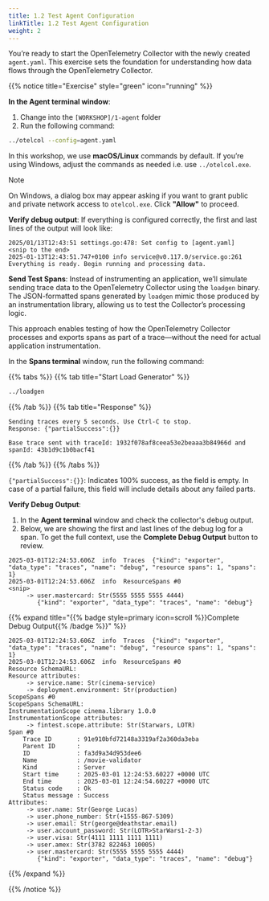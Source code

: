 ```yaml
---
title: 1.2 Test Agent Configuration
linkTitle: 1.2 Test Agent Configuration
weight: 2
---
```


You’re ready to start the OpenTelemetry Collector with the newly created `agent.yaml`. This exercise sets the foundation for understanding how data flows through the OpenTelemetry Collector.

{{% notice title="Exercise" style="green" icon="running" %}}

**In the Agent terminal window**:

1. Change into the `[WORKSHOP]/1-agent` folder
2. Run the following command:

```sh { title="Start Collector" }
../otelcol --config=agent.yaml
```

In this workshop, we use **macOS/Linux** commands by default. If you’re using Windows, adjust the commands as needed i.e. use `../otelcol.exe`.

> [!note]
> On Windows, a dialog box may appear asking if you want to grant public and private network access to `otelcol.exe`. Click **"Allow"** to proceed.

**Verify debug output**: If everything is configured correctly, the first and last lines of the output will look like:

```text
2025/01/13T12:43:51 settings.go:478: Set config to [agent.yaml]
<snip to the end>
2025-01-13T12:43:51.747+0100 info service@v0.117.0/service.go:261 Everything is ready. Begin running and processing data.
```

**Send Test Spans**: Instead of instrumenting an application, we’ll simulate sending trace data to the OpenTelemetry Collector using the `loadgen` binary. The JSON-formatted spans generated by `loadgen` mimic those produced by an instrumentation library, allowing us to test the Collector’s processing logic.

This approach enables testing of how the OpenTelemetry Collector processes and exports spans as part of a trace—without the need for actual application instrumentation.

In the **Spans terminal** window, run the following command:

{{% tabs %}}
{{% tab title="Start Load Generator" %}}

```sh
../loadgen
```

{{% /tab %}}
{{% tab title="Response" %}}

```text
Sending traces every 5 seconds. Use Ctrl-C to stop.
Response: {"partialSuccess":{}}

Base trace sent with traceId: 1932f078af8ceea53e2beaaa3b84966d and spanId: 43b1d9c1b0bacf41
 ```

{{% /tab %}}
{{% /tabs %}}

`{"partialSuccess":{}}`: Indicates 100% success, as the field is empty. In case of a partial failure, this field will include details about any failed parts.

**Verify Debug Output**:

1. In the **Agent terminal** window and check the collector's debug output.
2. Below, we are showing the first and last lines of the debug log for a span. To get the full context, use the **Complete Debug Output** button to review.

```text
2025-03-01T12:24:53.606Z  info  Traces  {"kind": "exporter", "data_type": "traces", "name": "debug", "resource spans": 1, "spans": 1}
2025-03-01T12:24:53.606Z  info  ResourceSpans #0
<snip>
     -> user.mastercard: Str(5555 5555 5555 4444)
        {"kind": "exporter", "data_type": "traces", "name": "debug"}
```

{{% expand title="{{% badge style=primary icon=scroll %}}Complete Debug Output{{% /badge %}}" %}}

```text
2025-03-01T12:24:53.606Z  info  Traces  {"kind": "exporter", "data_type": "traces", "name": "debug", "resource spans": 1, "spans": 1}
2025-03-01T12:24:53.606Z  info  ResourceSpans #0
Resource SchemaURL:
Resource attributes:
     -> service.name: Str(cinema-service)
     -> deployment.environment: Str(production)
ScopeSpans #0
ScopeSpans SchemaURL:
InstrumentationScope cinema.library 1.0.0
InstrumentationScope attributes:
     -> fintest.scope.attribute: Str(Starwars, LOTR)
Span #0
    Trace ID       : 91e910bfd72148a3319af2a360da3eba
    Parent ID      :
    ID             : fa3d9a34d953dee6
    Name           : /movie-validator
    Kind           : Server
    Start time     : 2025-03-01 12:24:53.60227 +0000 UTC
    End time       : 2025-03-01 12:24:54.60227 +0000 UTC
    Status code    : Ok
    Status message : Success
Attributes:
     -> user.name: Str(George Lucas)
     -> user.phone_number: Str(+1555-867-5309)
     -> user.email: Str(george@deathstar.email)
     -> user.account_password: Str(LOTR>StarWars1-2-3)
     -> user.visa: Str(4111 1111 1111 1111)
     -> user.amex: Str(3782 822463 10005)
     -> user.mastercard: Str(5555 5555 5555 4444)
        {"kind": "exporter", "data_type": "traces", "name": "debug"}
```

{{% /expand %}}

{{% /notice %}}
